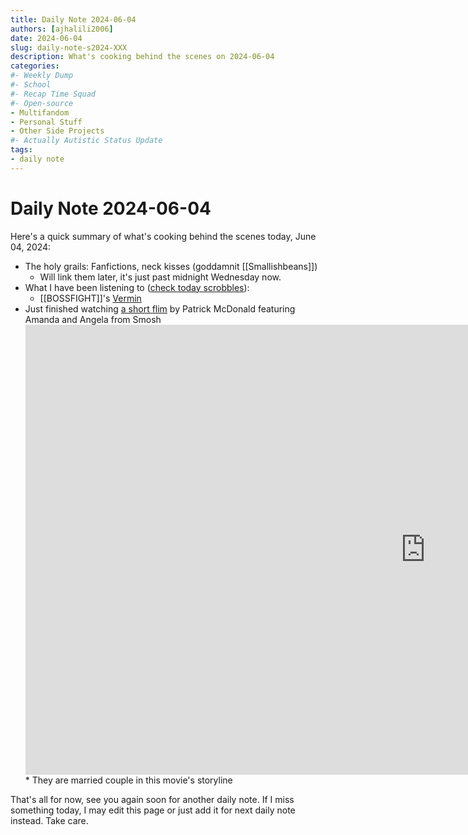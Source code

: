```yaml
---
title: Daily Note 2024-06-04
authors: [ajhalili2006]
date: 2024-06-04
slug: daily-note-s2024-XXX
description: What's cooking behind the scenes on 2024-06-04
categories:
#- Weekly Dump
#- School
#- Recap Time Squad
#- Open-source
- Multifandom
- Personal Stuff
- Other Side Projects
#- Actually Autistic Status Update
tags:
- daily note
---
```


# Daily Note 2024-06-04

Here's a quick summary of what's cooking behind the scenes today, June 04, 2024:

* The holy grails: Fanfictions, neck kisses (goddamnit [[Smallishbeans]])
    * Will link them later, it's just past midnight Wednesday now.
* What I have been listening to ([check today scrobbles](https://www.last.fm/user/ajhalili2006/library?from=2024-06-04&to=2024-06-04)):
    * [[BOSSFIGHT]]'s [Vermin](https://open.spotify.com/track/4sSDPuQLBSowFuPtXBzUI5?si=bb180277fdce4aab)
* Just finished watching [a short flim] by Patrick McDonald featuring Amanda and Angela from Smosh
    <div class="video-wrapper">
      <iframe width="1280" height="720" src="https://www.youtube.com/embed/2jOTqWgF9d0" frameborder="0" allowfullscreen></iframe>
    </div>
    * They are married couple in this movie's storyline

That's all for now, see you again soon for another daily note. If I miss something today, I may edit this page or just add it for next daily note instead. Take care.

[a short flim]: https://youtu.be/2jOTqWgF9d0

